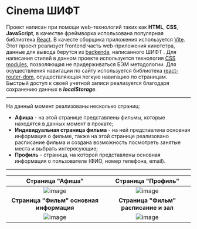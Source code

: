 # Cinema ШИФТ
Проект написан при помощи web-технологий таких как **HTML**, **CSS**, **JavaScript**, в качестве фреймворка использована популярная библиотека [React](https://react.dev/).
В качесте сборщика приложения используется [Vite](https://vitejs.dev/).
Этот проект реализует frontend часть web-приложения кинотетра, данные для вывода берутся из [backendа](https://shift-backend.onrender.com/api#/), написанного ШИФТ .
Для написания стилей в данном проекте используется технология [CSS modules](https://create-react-app.dev/docs/adding-a-css-modules-stylesheet/), позволяющая не придерживаться БЭМ методологии.
Для осуществления навигации по сайту используется библиотека [react-router-dom](https://reactrouter.com/en/main), осуществляющая легкую навигацию по страницам. Быстрый доступ к своей учетной записи реализуется благодаря сохранению данных в ***localStorage***.
___
На данный момент реализованы несколько страниц:
* **Афиша** - на этой странице представлены фильмы, которые находятся в данных момент в прокате;
* **Индивидуальная страница фильма** - на ней представлена основная информация о фильме, также на этой странице реализовано расписание фильма и создана возможность посмотреть занятые места и выбрать интересующие;
* **Профиль** - страница, на которой представлены основная информация о пользователе (ФИО, номер телефона, email).
___
|Страница "Афиша"|Страница "Профиль"|
|:--------------:|:--------------:|
|![image](https://github.com/Dima-Sosin/cinema-shift-2024/assets/127529532/d899cddd-09e2-4df6-8a99-6a7a083d5f11)|![image](https://github.com/Dima-Sosin/cinema-shift-2024/assets/127529532/056e04e4-9338-49d7-94fe-eee2df0dfebe)|
|**Страница "Фильм" основная информация**|**Страница "Фильм" расписание и зал**|
|![image](https://github.com/Dima-Sosin/cinema-shift-2024/assets/127529532/14af5315-0c76-48af-bf7f-fce7a5cc645b)|![image](https://github.com/Dima-Sosin/cinema-shift-2024/assets/127529532/11421a59-85f3-497b-b17c-a67e2d279ed1)|
